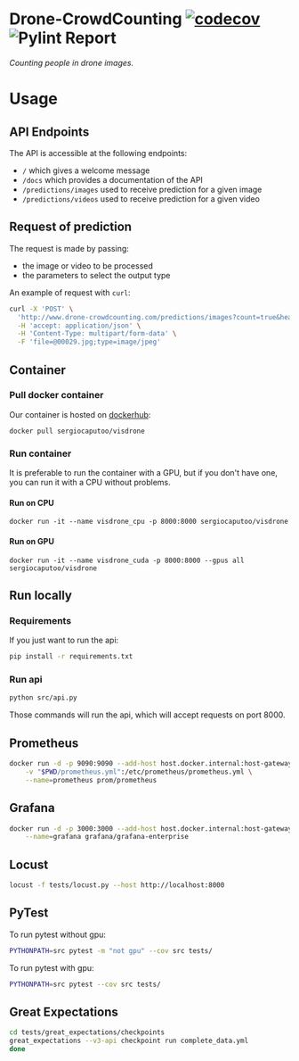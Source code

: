 # Drone-CrowdCounting [![codecov](https://codecov.io/gh/se4ai2122-cs-uniba/Drone-CrowdCounting/branch/main/graph/badge.svg?token=WFM4DH44WF)](https://codecov.io/gh/se4ai2122-cs-uniba/Drone-CrowdCounting) ![Pylint Report](https://github.com/se4ai2122-cs-uniba/Drone-CrowdCounting/actions/workflows/linting.yml/badge.svg)

*Counting people in drone images.*

# Usage
## API Endpoints
The API is accessible at the following endpoints:
- `/` which gives a welcome message
- `/docs` which provides a documentation of the API
- `/predictions/images` used to receive prediction for a given image
- `/predictions/videos` used to receive prediction for a given video

## Request of prediction
The request is made by passing:
- the image or video to be processed
- the parameters to select the output type

An example of request with `curl`:
```bash
curl -X 'POST' \
  'http://www.drone-crowdcounting.com/predictions/images?count=true&heatmap=true' \
  -H 'accept: application/json' \
  -H 'Content-Type: multipart/form-data' \
  -F 'file=@00029.jpg;type=image/jpeg'
```

## Container
### Pull docker container
Our container is hosted on [dockerhub](https://hub.docker.com/r/sergiocaputoo/visdrone):

`docker pull sergiocaputoo/visdrone`

### Run container
It is preferable to run the container with a GPU, but if you don't have one, you can run it with a CPU without problems.
#### Run on CPU
```docker run -it --name visdrone_cpu -p 8000:8000 sergiocaputoo/visdrone```
#### Run on GPU
```docker run -it --name visdrone_cuda -p 8000:8000 --gpus all sergiocaputoo/visdrone```

## Run locally
### Requirements
If you just want to run the api:
```bash
pip install -r requirements.txt
```

### Run api
```bash
python src/api.py
```
Those commands will run the api, which will accept requests on port 8000.


## Prometheus
```bash
docker run -d -p 9090:9090 --add-host host.docker.internal:host-gateway \
    -v "$PWD/prometheus.yml":/etc/prometheus/prometheus.yml \
    --name=prometheus prom/prometheus
```

## Grafana
```bash
docker run -d -p 3000:3000 --add-host host.docker.internal:host-gateway \
    --name=grafana grafana/grafana-enterprise
```

## Locust
```bash
locust -f tests/locust.py --host http://localhost:8000
```

## PyTest
To run pytest without gpu:

```bash
PYTHONPATH=src pytest -m "not gpu" --cov src tests/
```

To run pytest with gpu:
```bash
PYTHONPATH=src pytest --cov src tests/
```

## Great Expectations
```bash
cd tests/great_expectations/checkpoints
great_expectations --v3-api checkpoint run complete_data.yml
done
```
